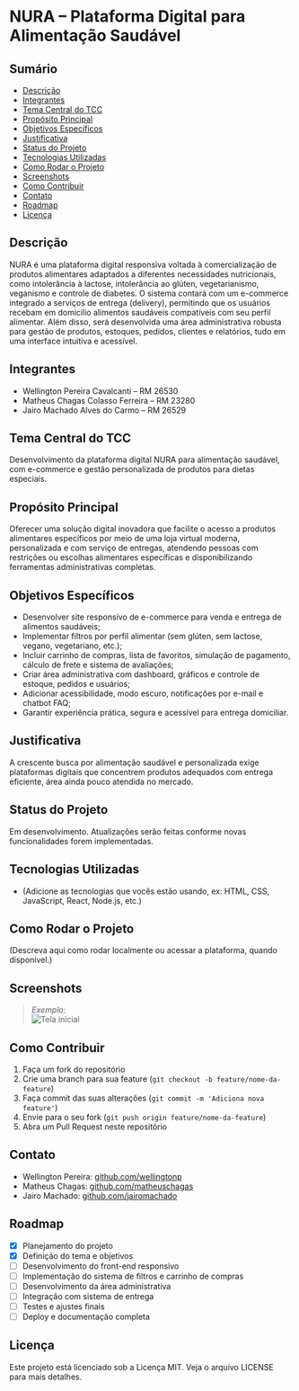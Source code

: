 # NURA – Plataforma Digital para Alimentação Saudável

## Sumário

- [Descrição](#descrição)  
- [Integrantes](#integrantes)  
- [Tema Central do TCC](#tema-central-do-tcc)  
- [Propósito Principal](#propósito-principal)  
- [Objetivos Específicos](#objetivos-específicos)  
- [Justificativa](#justificativa)  
- [Status do Projeto](#status-do-projeto)  
- [Tecnologias Utilizadas](#tecnologias-utilizadas)  
- [Como Rodar o Projeto](#como-rodar-o-projeto)  
- [Screenshots](#screenshots)  
- [Como Contribuir](#como-contribuir)  
- [Contato](#contato)  
- [Roadmap](#roadmap)  
- [Licença](#licença)  

## Descrição

NURA é uma plataforma digital responsiva voltada à comercialização de produtos alimentares adaptados a diferentes necessidades nutricionais, como intolerância à lactose, intolerância ao glúten, vegetarianismo, veganismo e controle de diabetes. O sistema contará com um e-commerce integrado a serviços de entrega (delivery), permitindo que os usuários recebam em domicílio alimentos saudáveis compatíveis com seu perfil alimentar. Além disso, será desenvolvida uma área administrativa robusta para gestão de produtos, estoques, pedidos, clientes e relatórios, tudo em uma interface intuitiva e acessível.

## Integrantes

- Wellington Pereira Cavalcanti – RM 26530  
- Matheus Chagas Colasso Ferreira – RM 23280  
- Jairo Machado Alves do Carmo – RM 26529  

## Tema Central do TCC

Desenvolvimento da plataforma digital NURA para alimentação saudável, com e-commerce e gestão personalizada de produtos para dietas especiais.

## Propósito Principal

Oferecer uma solução digital inovadora que facilite o acesso a produtos alimentares específicos por meio de uma loja virtual moderna, personalizada e com serviço de entregas, atendendo pessoas com restrições ou escolhas alimentares específicas e disponibilizando ferramentas administrativas completas.

## Objetivos Específicos

- Desenvolver site responsivo de e-commerce para venda e entrega de alimentos saudáveis;  
- Implementar filtros por perfil alimentar (sem glúten, sem lactose, vegano, vegetariano, etc.);  
- Incluir carrinho de compras, lista de favoritos, simulação de pagamento, cálculo de frete e sistema de avaliações;  
- Criar área administrativa com dashboard, gráficos e controle de estoque, pedidos e usuários;  
- Adicionar acessibilidade, modo escuro, notificações por e-mail e chatbot FAQ;  
- Garantir experiência prática, segura e acessível para entrega domiciliar.

## Justificativa

A crescente busca por alimentação saudável e personalizada exige plataformas digitais que concentrem produtos adequados com entrega eficiente, área ainda pouco atendida no mercado.

## Status do Projeto

Em desenvolvimento. Atualizações serão feitas conforme novas funcionalidades forem implementadas.

## Tecnologias Utilizadas

- (Adicione as tecnologias que vocês estão usando, ex: HTML, CSS, JavaScript, React, Node.js, etc.)

## Como Rodar o Projeto

(Descreva aqui como rodar localmente ou acessar a plataforma, quando disponível.)

## Screenshots

> *Exemplo:*  
> ![Tela inicial](./imagens/tela-inicial.png)  

## Como Contribuir

1. Faça um fork do repositório  
2. Crie uma branch para sua feature (`git checkout -b feature/nome-da-feature`)  
3. Faça commit das suas alterações (`git commit -m 'Adiciona nova feature'`)  
4. Envie para o seu fork (`git push origin feature/nome-da-feature`)  
5. Abra um Pull Request neste repositório

## Contato

- Wellington Pereira: [github.com/wellingtonp](https://github.com/Wellingtonpc17)  
- Matheus Chagas: [github.com/matheuschagas](https://github.com/mcolasso)  
- Jairo Machado: [github.com/jairomachado](https://github.com/jairoalves2741)  

## Roadmap

- [x] Planejamento do projeto  
- [x] Definição do tema e objetivos  
- [ ] Desenvolvimento do front-end responsivo  
- [ ] Implementação do sistema de filtros e carrinho de compras  
- [ ] Desenvolvimento da área administrativa  
- [ ] Integração com sistema de entrega  
- [ ] Testes e ajustes finais  
- [ ] Deploy e documentação completa  

## Licença

Este projeto está licenciado sob a Licença MIT. Veja o arquivo LICENSE para mais detalhes.
